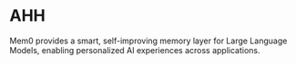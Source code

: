# AHH

Mem0 provides a smart, self-improving memory layer for Large Language Models, enabling personalized AI experiences across applications.